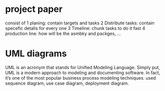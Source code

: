 # project paper
consist of
1 planing: contain targets and tasks 
2 Distribute tasks: contain specefic detalis for every one 
3 Timeline: chunk tasks to do it fast
4 production line: how will be the asmbky and packges, ...




# UML diagrams
UML is an acronym that stands for Unified Modeling Language. Simply put, UML is a modern approach to modeling and documenting software. In fact, it’s one of the most popular business process modeling techniques.
used sequence diagram, use case diagram, deployment diagram.
